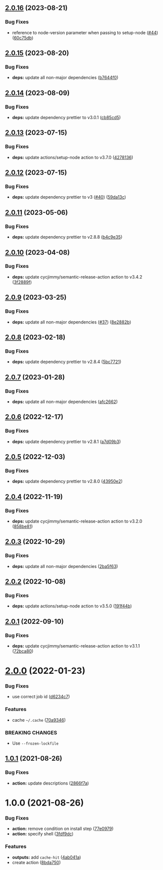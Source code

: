 ## [2.0.16](https://github.com/DerYeger/yarn-setup-action/compare/v2.0.15...v2.0.16) (2023-08-21)


### Bug Fixes

* reference to node-version parameter when passing to setup-node ([#44](https://github.com/DerYeger/yarn-setup-action/issues/44)) ([60c75db](https://github.com/DerYeger/yarn-setup-action/commit/60c75dbca011869280abda79e34353aae7d60a58))

## [2.0.15](https://github.com/DerYeger/yarn-setup-action/compare/v2.0.14...v2.0.15) (2023-08-20)


### Bug Fixes

* **deps:** update all non-major dependencies ([b7644f0](https://github.com/DerYeger/yarn-setup-action/commit/b7644f0ff36c3933757deda14feae8da3658c91f))

## [2.0.14](https://github.com/DerYeger/yarn-setup-action/compare/v2.0.13...v2.0.14) (2023-08-09)


### Bug Fixes

* **deps:** update dependency prettier to v3.0.1 ([cb85cd5](https://github.com/DerYeger/yarn-setup-action/commit/cb85cd52185cca4d63c96a8579f9f4ed932b2fc3))

## [2.0.13](https://github.com/DerYeger/yarn-setup-action/compare/v2.0.12...v2.0.13) (2023-07-15)


### Bug Fixes

* **deps:** update actions/setup-node action to v3.7.0 ([4278136](https://github.com/DerYeger/yarn-setup-action/commit/4278136d539894caa211f09c1bfe4ade4263b073))

## [2.0.12](https://github.com/DerYeger/yarn-setup-action/compare/v2.0.11...v2.0.12) (2023-07-15)


### Bug Fixes

* **deps:** update dependency prettier to v3 ([#40](https://github.com/DerYeger/yarn-setup-action/issues/40)) ([59da13c](https://github.com/DerYeger/yarn-setup-action/commit/59da13ce05eb7f98d6c11330dc324a59d184735d))

## [2.0.11](https://github.com/DerYeger/yarn-setup-action/compare/v2.0.10...v2.0.11) (2023-05-06)


### Bug Fixes

* **deps:** update dependency prettier to v2.8.8 ([b4c9e35](https://github.com/DerYeger/yarn-setup-action/commit/b4c9e3502c691f5616fd914610206e67e824f721))

## [2.0.10](https://github.com/DerYeger/yarn-setup-action/compare/v2.0.9...v2.0.10) (2023-04-08)


### Bug Fixes

* **deps:** update cycjimmy/semantic-release-action action to v3.4.2 ([3f2889f](https://github.com/DerYeger/yarn-setup-action/commit/3f2889faf688ceea71045a492bc0168b99e3cd5a))

## [2.0.9](https://github.com/DerYeger/yarn-setup-action/compare/v2.0.8...v2.0.9) (2023-03-25)


### Bug Fixes

* **deps:** update all non-major dependencies ([#37](https://github.com/DerYeger/yarn-setup-action/issues/37)) ([8e2882b](https://github.com/DerYeger/yarn-setup-action/commit/8e2882b88d8542ff8a7c0d818b7fa372ebd40b05))

## [2.0.8](https://github.com/DerYeger/yarn-setup-action/compare/v2.0.7...v2.0.8) (2023-02-18)


### Bug Fixes

* **deps:** update dependency prettier to v2.8.4 ([5bc7721](https://github.com/DerYeger/yarn-setup-action/commit/5bc772197529e02486eb540024fe0d2766bc7124))

## [2.0.7](https://github.com/DerYeger/yarn-setup-action/compare/v2.0.6...v2.0.7) (2023-01-28)


### Bug Fixes

* **deps:** update all non-major dependencies ([afc2662](https://github.com/DerYeger/yarn-setup-action/commit/afc2662f96005e391a0c72c31b2710ab31fcbd0c))

## [2.0.6](https://github.com/DerYeger/yarn-setup-action/compare/v2.0.5...v2.0.6) (2022-12-17)


### Bug Fixes

* **deps:** update dependency prettier to v2.8.1 ([a7d09b3](https://github.com/DerYeger/yarn-setup-action/commit/a7d09b38cf7bcc0c3c684199f4dc408e5039cb19))

## [2.0.5](https://github.com/DerYeger/yarn-setup-action/compare/v2.0.4...v2.0.5) (2022-12-03)


### Bug Fixes

* **deps:** update dependency prettier to v2.8.0 ([43950e2](https://github.com/DerYeger/yarn-setup-action/commit/43950e21f277129d79a730d0966e5eed84a8ff26))

## [2.0.4](https://github.com/DerYeger/yarn-setup-action/compare/v2.0.3...v2.0.4) (2022-11-19)


### Bug Fixes

* **deps:** update cycjimmy/semantic-release-action action to v3.2.0 ([858be81](https://github.com/DerYeger/yarn-setup-action/commit/858be8145eb0f24f1d1d22623fcf0a657b405914))

## [2.0.3](https://github.com/DerYeger/yarn-setup-action/compare/v2.0.2...v2.0.3) (2022-10-29)


### Bug Fixes

* **deps:** update all non-major dependencies ([2ba5f63](https://github.com/DerYeger/yarn-setup-action/commit/2ba5f631be4cebf6fb58c8ce4065cf1c0d44998e))

## [2.0.2](https://github.com/DerYeger/yarn-setup-action/compare/v2.0.1...v2.0.2) (2022-10-08)


### Bug Fixes

* **deps:** update actions/setup-node action to v3.5.0 ([191f44b](https://github.com/DerYeger/yarn-setup-action/commit/191f44ba16a2e4d4b6e6ff221123b7d33b0fda50))

## [2.0.1](https://github.com/DerYeger/yarn-setup-action/compare/v2.0.0...v2.0.1) (2022-09-10)


### Bug Fixes

* **deps:** update cycjimmy/semantic-release-action action to v3.1.1 ([72bca80](https://github.com/DerYeger/yarn-setup-action/commit/72bca801f42ef5abd5abf8f3c22e0dad6b03d2ca))

# [2.0.0](https://github.com/DerYeger/yarn-setup-action/compare/v1.0.1...v2.0.0) (2022-01-23)


### Bug Fixes

* use correct job id ([d6234c7](https://github.com/DerYeger/yarn-setup-action/commit/d6234c75789d6193a29a4b991d701e90f8ff2a6d))


### Features

* cache `~/.cache` ([70a9346](https://github.com/DerYeger/yarn-setup-action/commit/70a9346f0576d57c080e992a38e78763b3328a17))


### BREAKING CHANGES

* Use `--frozen-lockfile`

## [1.0.1](https://github.com/DerYeger/yarn-setup-action/compare/v1.0.0...v1.0.1) (2021-08-26)


### Bug Fixes

* **action:** update descriptions ([2866f7a](https://github.com/DerYeger/yarn-setup-action/commit/2866f7ac5ce86c12dd1113063236e37287a90ed0))

# 1.0.0 (2021-08-26)


### Bug Fixes

* **action:** remove condition on install step ([77e0979](https://github.com/DerYeger/yarn-setup-action/commit/77e0979d7eb7bbd86e766677f1e1423dfbbff4f8))
* **action:** specify shell ([3fdf9dc](https://github.com/DerYeger/yarn-setup-action/commit/3fdf9dc7200ff30619796a45558ef8c409765969))


### Features

* **outputs:** add `cache-hit` ([4ab041a](https://github.com/DerYeger/yarn-setup-action/commit/4ab041aa4a61c692f5c5b07524b39035adb7c5e4))
* create action ([8bda750](https://github.com/DerYeger/yarn-setup-action/commit/8bda750fbcd82c56d8221007f002ef1d490a210b))
